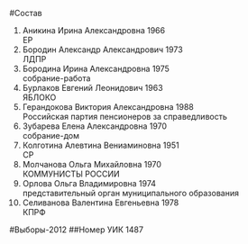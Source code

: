 #Состав
1. Аникина Ирина Александровна 1966   
    ЕР
2. Бородин Александр Александрович 1973   
    ЛДПР
3. Бородина Ирина Александровна 1975   
    собрание-работа
4. Бурлаков Евгений Леонидович 1963   
    ЯБЛОКО
5. Герандокова Виктория Александровна 1988   
    Российская партия пенсионеров за справедливость
6. Зубарева Елена Александровна 1970   
    собрание-дом
7. Колготина Алевтина Вениаминовна 1951   
    СР
8. Молчанова Ольга Михайловна 1970   
    КОММУНИСТЫ РОССИИ
9. Орлова Ольга Владимировна 1974   
    представительный орган муниципального образования
10. Селиванова Валентина Евгеньевна 1978   
    КПРФ

#Выборы-2012
##Номер УИК
1487